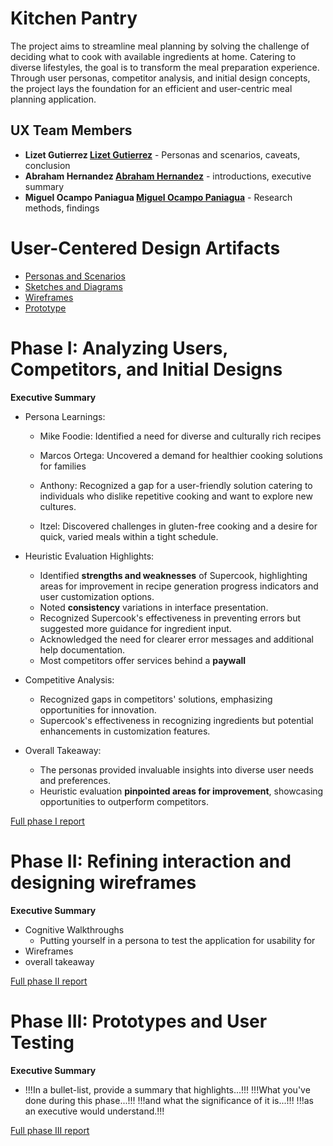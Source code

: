 # Kitchen Pantry

The project aims to streamline meal planning by solving the challenge of deciding what to cook with available ingredients at home. Catering to diverse lifestyles, the goal is to transform the meal preparation experience. Through user personas, competitor analysis, and initial design concepts, the project lays the foundation for an efficient and user-centric meal planning application.

## UX Team Members

* **Lizet Gutierrez [Lizet Gutierrez](https://github.com/lizetg)** - Personas and scenarios, caveats, conclusion
* **Abraham Hernandez [Abraham Hernandez](https://github.com/AbramHernandez)** - introductions, executive summary
* **Miguel Ocampo Paniagua [Miguel Ocampo Paniagua](https://github.com/Miguel9088)** - Research methods, findings

# User-Centered Design Artifacts
 
* [Personas and Scenarios](personas/)
* [Sketches and Diagrams](sketches/)
* [Wireframes](wireframes/)
* [Prototype](https://www.youtube.com/watch?v=Z1lJIoeKL8o)

# Phase I: Analyzing Users, Competitors, and Initial Designs

**Executive Summary**

* Persona Learnings:

  * Mike Foodie: Identified a need for diverse and culturally rich recipes

  * Marcos Ortega: Uncovered a demand for healthier cooking solutions for families

  * Anthony: Recognized a gap for a user-friendly solution catering to individuals who dislike repetitive cooking and want to explore new cultures.

  * Itzel: Discovered challenges in gluten-free cooking and a desire for quick, varied meals within a tight schedule.

* Heuristic Evaluation Highlights:

  * Identified **strengths and weaknesses** of Supercook, highlighting areas for improvement in recipe generation progress indicators and user customization options.
  * Noted **consistency** variations in interface presentation.
  * Recognized Supercook's effectiveness in preventing errors but suggested more guidance for ingredient input.
  * Acknowledged the need for clearer error messages and additional help documentation.
  * Most competitors offer services behind a **paywall**

* Competitive Analysis:

  * Recognized gaps in competitors' solutions, emphasizing opportunities for innovation.
  * Supercook's effectiveness in recognizing ingredients but potential enhancements in customization features.

* Overall Takeaway:
  
  * The personas provided invaluable insights into diverse user needs and preferences.
  * Heuristic evaluation **pinpointed areas for improvement**, showcasing opportunities to outperform competitors. 

[Full phase I report](phaseI/)

# Phase II: Refining interaction and designing wireframes

**Executive Summary**

* Cognitive Walkthroughs
  * Putting yourself in a persona to test the application for usability for 
* Wireframes
* overall takeaway

[Full phase II report](phaseII/)

# Phase III: Prototypes and User Testing

**Executive Summary**
* !!!In a bullet-list, provide a summary that highlights...!!!
!!!What you've done during this phase...!!!
!!!and what the significance of it is...!!!
!!!as an executive would understand.!!!

[Full phase III report](phaseIII/)

